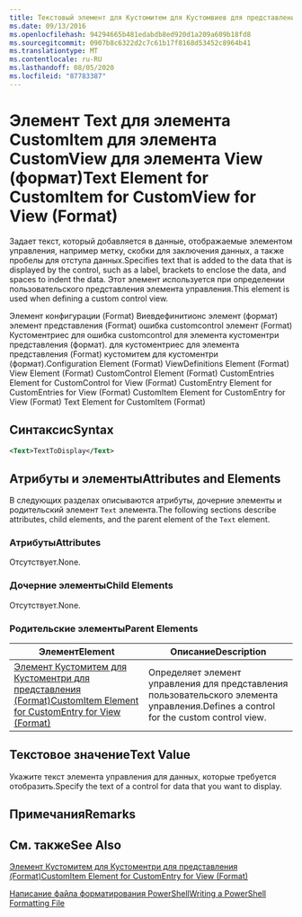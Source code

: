 ```yaml
---
title: Текстовый элемент для Кустомитем для Кустомвиев для представления (формат) | Документация Майкрософт
ms.date: 09/13/2016
ms.openlocfilehash: 94294665b481edabdb8ed920d1a209a609b18fd8
ms.sourcegitcommit: 0907b8c6322d2c7c61b17f8168d53452c8964b41
ms.translationtype: MT
ms.contentlocale: ru-RU
ms.lasthandoff: 08/05/2020
ms.locfileid: "87783387"
---
```

# <a name="text-element-for-customitem-for-customview-for-view-format"></a><span data-ttu-id="31f15-102">Элемент Text для элемента CustomItem для элемента CustomView для элемента View (формат)</span><span class="sxs-lookup"><span data-stu-id="31f15-102">Text Element for CustomItem for CustomView for View (Format)</span></span>

<span data-ttu-id="31f15-103">Задает текст, который добавляется в данные, отображаемые элементом управления, например метку, скобки для заключения данных, а также пробелы для отступа данных.</span><span class="sxs-lookup"><span data-stu-id="31f15-103">Specifies text that is added to the data that is displayed by the control, such as a label, brackets to enclose the data, and spaces to indent the data.</span></span> <span data-ttu-id="31f15-104">Этот элемент используется при определении пользовательского представления элемента управления.</span><span class="sxs-lookup"><span data-stu-id="31f15-104">This element is used when defining a custom control view.</span></span>

<span data-ttu-id="31f15-105">Элемент конфигурации (Format) Виевдефинитионс элемент (формат) элемент представления (Format) ошибка customcontrol элемент (Format) Кустоментриес для ошибка customcontrol для элемента кустоментри представления (формат). для кустоментриес для элемента представления (Format) кустомитем для кустоментри (формат).</span><span class="sxs-lookup"><span data-stu-id="31f15-105">Configuration Element (Format) ViewDefinitions Element (Format) View Element (Format) CustomControl Element (Format) CustomEntries Element for CustomControl for View (Format) CustomEntry Element for CustomEntries for View (Format) CustomItem Element for CustomEntry for View (Format) Text Element for CustomItem (Format)</span></span>

## <a name="syntax"></a><span data-ttu-id="31f15-106">Синтаксис</span><span class="sxs-lookup"><span data-stu-id="31f15-106">Syntax</span></span>

```xml
<Text>TextToDisplay</Text>
```

## <a name="attributes-and-elements"></a><span data-ttu-id="31f15-107">Атрибуты и элементы</span><span class="sxs-lookup"><span data-stu-id="31f15-107">Attributes and Elements</span></span>

<span data-ttu-id="31f15-108">В следующих разделах описываются атрибуты, дочерние элементы и родительский элемент `Text` элемента.</span><span class="sxs-lookup"><span data-stu-id="31f15-108">The following sections describe attributes, child elements, and the parent element of the `Text` element.</span></span>

### <a name="attributes"></a><span data-ttu-id="31f15-109">Атрибуты</span><span class="sxs-lookup"><span data-stu-id="31f15-109">Attributes</span></span>

<span data-ttu-id="31f15-110">Отсутствует.</span><span class="sxs-lookup"><span data-stu-id="31f15-110">None.</span></span>

### <a name="child-elements"></a><span data-ttu-id="31f15-111">Дочерние элементы</span><span class="sxs-lookup"><span data-stu-id="31f15-111">Child Elements</span></span>

<span data-ttu-id="31f15-112">Отсутствует.</span><span class="sxs-lookup"><span data-stu-id="31f15-112">None.</span></span>

### <a name="parent-elements"></a><span data-ttu-id="31f15-113">Родительские элементы</span><span class="sxs-lookup"><span data-stu-id="31f15-113">Parent Elements</span></span>

|<span data-ttu-id="31f15-114">Элемент</span><span class="sxs-lookup"><span data-stu-id="31f15-114">Element</span></span>|<span data-ttu-id="31f15-115">Описание</span><span class="sxs-lookup"><span data-stu-id="31f15-115">Description</span></span>|
|-------------|-----------------|
|[<span data-ttu-id="31f15-116">Элемент Кустомитем для Кустоментри для представления (Format)</span><span class="sxs-lookup"><span data-stu-id="31f15-116">CustomItem Element for CustomEntry for View (Format)</span></span>](./customitem-element-for-customentry-for-customcontrol-for-view-format.md)|<span data-ttu-id="31f15-117">Определяет элемент управления для представления пользовательского элемента управления.</span><span class="sxs-lookup"><span data-stu-id="31f15-117">Defines a control for the custom control view.</span></span>|

## <a name="text-value"></a><span data-ttu-id="31f15-118">Текстовое значение</span><span class="sxs-lookup"><span data-stu-id="31f15-118">Text Value</span></span>

<span data-ttu-id="31f15-119">Укажите текст элемента управления для данных, которые требуется отобразить.</span><span class="sxs-lookup"><span data-stu-id="31f15-119">Specify the text of a control for data that you want to display.</span></span>

## <a name="remarks"></a><span data-ttu-id="31f15-120">Примечания</span><span class="sxs-lookup"><span data-stu-id="31f15-120">Remarks</span></span>

## <a name="see-also"></a><span data-ttu-id="31f15-121">См. также</span><span class="sxs-lookup"><span data-stu-id="31f15-121">See Also</span></span>

[<span data-ttu-id="31f15-122">Элемент Кустомитем для Кустоментри для представления (Format)</span><span class="sxs-lookup"><span data-stu-id="31f15-122">CustomItem Element for CustomEntry for View (Format)</span></span>](./customitem-element-for-customentry-for-customcontrol-for-view-format.md)

[<span data-ttu-id="31f15-123">Написание файла форматирования PowerShell</span><span class="sxs-lookup"><span data-stu-id="31f15-123">Writing a PowerShell Formatting File</span></span>](./writing-a-powershell-formatting-file.md)
